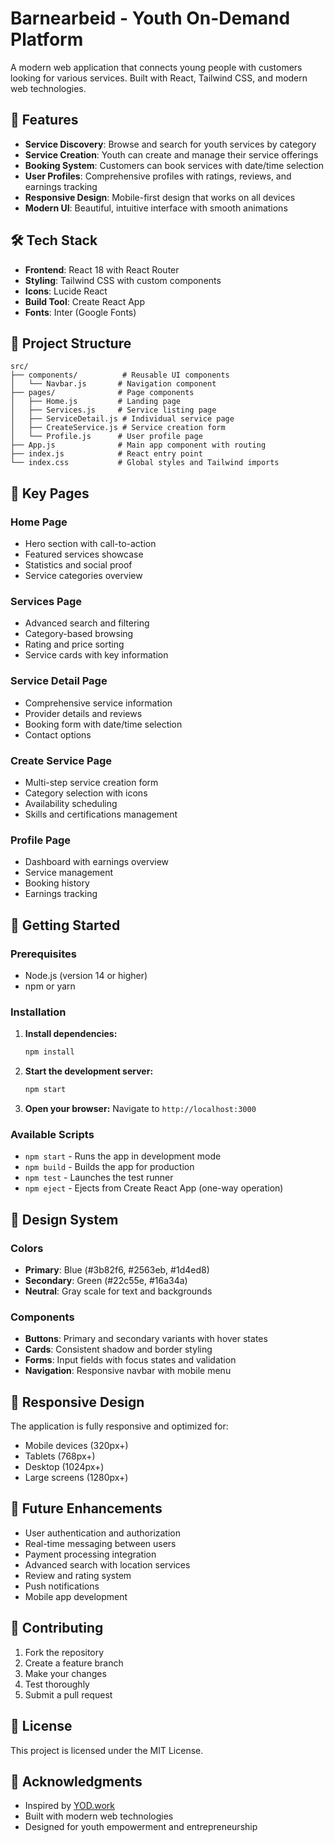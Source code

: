 # Barnearbeid - Youth On-Demand Platform

A modern web application that connects young people with customers looking for various services. Built with React, Tailwind CSS, and modern web technologies.

## 🚀 Features

- **Service Discovery**: Browse and search for youth services by category
- **Service Creation**: Youth can create and manage their service offerings
- **Booking System**: Customers can book services with date/time selection
- **User Profiles**: Comprehensive profiles with ratings, reviews, and earnings tracking
- **Responsive Design**: Mobile-first design that works on all devices
- **Modern UI**: Beautiful, intuitive interface with smooth animations

## 🛠️ Tech Stack

- **Frontend**: React 18 with React Router
- **Styling**: Tailwind CSS with custom components
- **Icons**: Lucide React
- **Build Tool**: Create React App
- **Fonts**: Inter (Google Fonts)

## 📁 Project Structure

```
src/
├── components/          # Reusable UI components
│   └── Navbar.js       # Navigation component
├── pages/              # Page components
│   ├── Home.js         # Landing page
│   ├── Services.js     # Service listing page
│   ├── ServiceDetail.js # Individual service page
│   ├── CreateService.js # Service creation form
│   └── Profile.js      # User profile page
├── App.js              # Main app component with routing
├── index.js            # React entry point
└── index.css           # Global styles and Tailwind imports
```

## 🎯 Key Pages

### Home Page
- Hero section with call-to-action
- Featured services showcase
- Statistics and social proof
- Service categories overview

### Services Page
- Advanced search and filtering
- Category-based browsing
- Rating and price sorting
- Service cards with key information

### Service Detail Page
- Comprehensive service information
- Provider details and reviews
- Booking form with date/time selection
- Contact options

### Create Service Page
- Multi-step service creation form
- Category selection with icons
- Availability scheduling
- Skills and certifications management

### Profile Page
- Dashboard with earnings overview
- Service management
- Booking history
- Earnings tracking

## 🚀 Getting Started

### Prerequisites
- Node.js (version 14 or higher)
- npm or yarn

### Installation

1. **Install dependencies:**
   ```bash
   npm install
   ```

2. **Start the development server:**
   ```bash
   npm start
   ```

3. **Open your browser:**
   Navigate to `http://localhost:3000`

### Available Scripts

- `npm start` - Runs the app in development mode
- `npm build` - Builds the app for production
- `npm test` - Launches the test runner
- `npm eject` - Ejects from Create React App (one-way operation)

## 🎨 Design System

### Colors
- **Primary**: Blue (#3b82f6, #2563eb, #1d4ed8)
- **Secondary**: Green (#22c55e, #16a34a)
- **Neutral**: Gray scale for text and backgrounds

### Components
- **Buttons**: Primary and secondary variants with hover states
- **Cards**: Consistent shadow and border styling
- **Forms**: Input fields with focus states and validation
- **Navigation**: Responsive navbar with mobile menu

## 📱 Responsive Design

The application is fully responsive and optimized for:
- Mobile devices (320px+)
- Tablets (768px+)
- Desktop (1024px+)
- Large screens (1280px+)

## 🔮 Future Enhancements

- User authentication and authorization
- Real-time messaging between users
- Payment processing integration
- Advanced search with location services
- Review and rating system
- Push notifications
- Mobile app development

## 🤝 Contributing

1. Fork the repository
2. Create a feature branch
3. Make your changes
4. Test thoroughly
5. Submit a pull request

## 📄 License

This project is licensed under the MIT License.

## 🙏 Acknowledgments

- Inspired by [YOD.work](https://www.yod.work/no)
- Built with modern web technologies
- Designed for youth empowerment and entrepreneurship